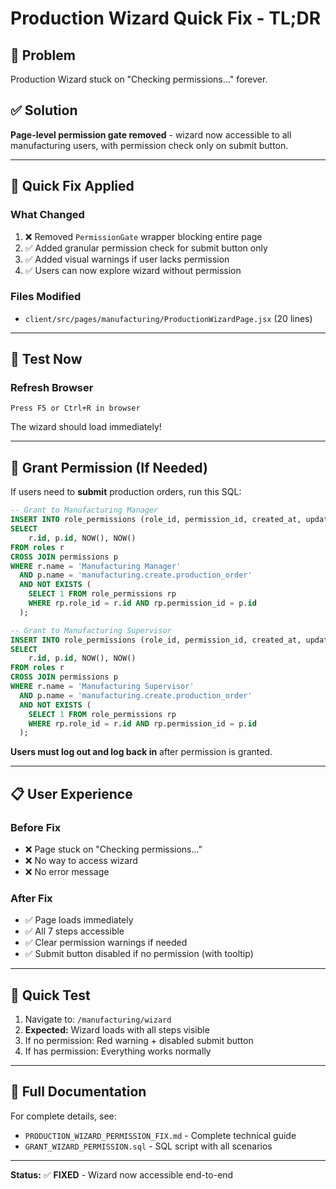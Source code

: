 # Production Wizard Quick Fix - TL;DR

## 🚨 Problem
Production Wizard stuck on "Checking permissions..." forever.

## ✅ Solution
**Page-level permission gate removed** - wizard now accessible to all manufacturing users, with permission check only on submit button.

---

## 🔧 Quick Fix Applied

### What Changed
1. ❌ Removed `PermissionGate` wrapper blocking entire page
2. ✅ Added granular permission check for submit button only
3. ✅ Added visual warnings if user lacks permission
4. ✅ Users can now explore wizard without permission

### Files Modified
- `client/src/pages/manufacturing/ProductionWizardPage.jsx` (20 lines)

---

## 🎯 Test Now

### Refresh Browser
```
Press F5 or Ctrl+R in browser
```

The wizard should load immediately!

---

## 🔐 Grant Permission (If Needed)

If users need to **submit** production orders, run this SQL:

```sql
-- Grant to Manufacturing Manager
INSERT INTO role_permissions (role_id, permission_id, created_at, updated_at)
SELECT 
    r.id, p.id, NOW(), NOW()
FROM roles r
CROSS JOIN permissions p
WHERE r.name = 'Manufacturing Manager'
  AND p.name = 'manufacturing.create.production_order'
  AND NOT EXISTS (
    SELECT 1 FROM role_permissions rp 
    WHERE rp.role_id = r.id AND rp.permission_id = p.id
  );

-- Grant to Manufacturing Supervisor  
INSERT INTO role_permissions (role_id, permission_id, created_at, updated_at)
SELECT 
    r.id, p.id, NOW(), NOW()
FROM roles r
CROSS JOIN permissions p
WHERE r.name = 'Manufacturing Supervisor'
  AND p.name = 'manufacturing.create.production_order'
  AND NOT EXISTS (
    SELECT 1 FROM role_permissions rp 
    WHERE rp.role_id = r.id AND rp.permission_id = p.id
  );
```

**Users must log out and log back in** after permission is granted.

---

## 📋 User Experience

### Before Fix
- ❌ Page stuck on "Checking permissions..."
- ❌ No way to access wizard
- ❌ No error message

### After Fix
- ✅ Page loads immediately
- ✅ All 7 steps accessible
- ✅ Clear permission warnings if needed
- ✅ Submit button disabled if no permission (with tooltip)

---

## 🧪 Quick Test

1. Navigate to: `/manufacturing/wizard`
2. **Expected:** Wizard loads with all steps visible
3. If no permission: Red warning + disabled submit button
4. If has permission: Everything works normally

---

## 📖 Full Documentation

For complete details, see:
- `PRODUCTION_WIZARD_PERMISSION_FIX.md` - Complete technical guide
- `GRANT_WIZARD_PERMISSION.sql` - SQL script with all scenarios

---

**Status:** ✅ **FIXED** - Wizard now accessible end-to-end
